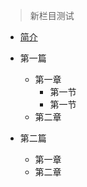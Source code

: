 
> 新栏目测试



* [简介](newbook/README.md)

* 第一篇
  * 第一章
  	* 第一节
  	* 第一节
  * 第二章

* 第二篇
  * 第一章
  * 第二章
  



  











